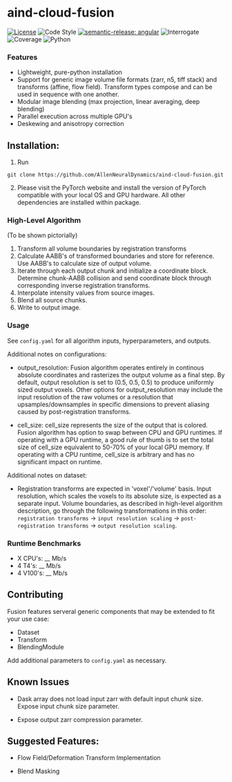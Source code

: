 # aind-cloud-fusion

[![License](https://img.shields.io/badge/license-MIT-brightgreen)](LICENSE)
![Code Style](https://img.shields.io/badge/code%20style-black-black)
[![semantic-release: angular](https://img.shields.io/badge/semantic--release-angular-e10079?logo=semantic-release)](https://github.com/semantic-release/semantic-release)
![Interrogate](https://img.shields.io/badge/interrogate-43.1%25-red)
![Coverage](https://img.shields.io/badge/coverage-100%25-brightgreen?logo=codecov)
![Python](https://img.shields.io/badge/python->=3.7-blue?logo=python)


### Features
- Lightweight, pure-python installation
- Support for generic image volume file formats (zarr, n5, tiff stack) and transforms (affine, flow field). 
Transform types compose and can be used in sequence with one another. 
- Modular image blending (max projection, linear averaging, deep blending)
- Parallel execution across multiple GPU's
- Deskewing and anisotropy correction

## Installation:
1) Run
```
git clone https://github.com/AllenNeuralDynamics/aind-cloud-fusion.git
```

2) Please visit the PyTorch website and install the version of PyTorch compatible with your local OS and GPU hardware. All other dependencies are installed within package. 

### High-Level Algorithm
(To be shown pictorially)
1) Transform all volume boundaries by registration transforms
2) Calculate AABB's of transformed boundaries and store for reference. Use AABB's to calculate size of output volume.  
3) Iterate through each output chunk and initialize a coordinate block. Determine chunk-AABB collision and send coordinate block through corresponding inverse registration transforms. 
4) Interpolate intensity values from source images.
5) Blend all source chunks. 
6) Write to output image. 

### Usage
See `config.yaml` for all algorithm inputs, hyperparameters, and outputs.

Additional notes on configurations: 
- output_resolution: 
Fusion algorithm operates entirely in continous absolute coordinates and rasterizes the output volume as a final step. By default, output resolution is set to (0.5, 0.5, 0.5) to produce uniformly sized output voxels. Other options for output_resolution may include the input resolution of the raw volumes or a resolution that upsamples/downsamples in specific dimensions to prevent aliasing caused by post-registration transforms. 

- cell_size:
cell_size represents the size of the output that is colored. Fusion algorithm has option to swap between CPU and GPU runtimes. If operating with a GPU runtime, a good rule of thumb is to set the total size of cell_size equivalent to 50-70% of your local GPU memory. If operating with a CPU runtime, cell_size is arbitrary and has no significant impact on runtime. 

Additional notes on dataset:
- Registration transforms are expected in 'voxel'/'volume' basis. Input resolution, which scales the voxels to its absolute size, is expected as a separate input. 
Volume boundaries, as described in high-level algorithm description, go through the following transformations in this order: `registration transforms` -> `input resolution scaling` -> `post-registration transforms` -> `output resolution scaling`.

### Runtime Benchmarks
- X CPU's: __ Mb/s
- 4 T4's: __ Mb/s
- 4 V100's: __ Mb/s

## Contributing
Fusion features serveral generic components that may be extended to fit your use case: 
- Dataset
- Transform
- BlendingModule 

Add additional parameters to `config.yaml` as necessary. 

## Known Issues
- Dask array does not load input zarr with default input chunk size. Expose input chunk size parameter. 

- Expose output zarr compression parameter.

## Suggested Features: 
- Flow Field/Deformation Transform Implementation

- Blend Masking 